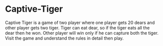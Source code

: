 # Captive-Tiger
Captive Tiger is a game of two player where one player gets 20 dears and other player gets two tiger. Tiger can eat dear, so if the tiger eats all the dear then he won. Other player will win only if he can capture both the tiger. Visit the game  and understand the rules in detail then play. 
